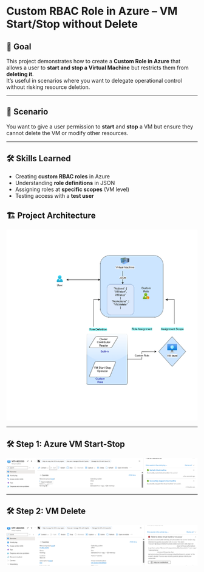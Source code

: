 # Custom RBAC Role in Azure – VM Start/Stop without Delete

## 📌 Goal
This project demonstrates how to create a **Custom Role in Azure** that allows a user to **start and stop a Virtual Machine** but restricts them from **deleting it**.  
It’s useful in scenarios where you want to delegate operational control without risking resource deletion.

---

## 🎯 Scenario
You want to give a user permission to **start** and **stop** a VM but ensure they cannot delete the VM or modify other resources.

---

## 🛠 Skills Learned
- Creating **custom RBAC roles** in Azure
- Understanding **role definitions** in JSON
- Assigning roles at **specific scopes** (VM level)
- Testing access with a **test user**

## 🏗️ Project Architecture

![Architecture Diagram](https://github.com/Ramya-S-M/Azure-Projects/blob/a60f2c5a77797e7e1aa476622b41eb737f7cfacd/Custom-RBAC-role/images/Architecture.png)

---

## 🛠️ Step 1: Azure VM Start-Stop

![Step 1 - VM Start-Stop](https://github.com/Ramya-S-M/Azure-Projects/blob/26cf66e246837882df930d6393b710078475382b/Custom-RBAC-role/images/Start-Stop-VM.png)

---

## 🛠️ Step 2: VM Delete

![Step 2 - VM Delete](https://github.com/Ramya-S-M/Azure-Projects/blob/26cf66e246837882df930d6393b710078475382b/Custom-RBAC-role/images/Delete-VM.png)